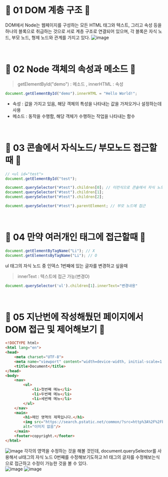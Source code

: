 # 🎃 01 DOM 계층 구조 🎃
DOM에서 Node는 웹페이지를 구성하는 모든 HTML 태그와 텍스트, 그리고 속성 등을 하나의 블록으로 취급하는 것으로 서로 계층 구조로 연결되어 있으며, 각 블록은 자식 노드, 부모 노드, 형제 노드와 관계를 가지고 있다.
![image](https://github.com/limhyerin/StudyNote/assets/70150896/ddc4328a-4f89-4f58-911a-f5803982334e)

<br/>

# 🎃 02 Node 객체의 속성과 메소드 🎃
>getElementById("demo") : 메소드 , innerHTML : 속성
```js
document.getElementById("demo").innerHTML = "Hello World!";
```
- 속성 : 값을 가지고 있음, 해당 객체의 특성을 나타내는 값을 가져오거나 설정하는데 사용
- 메소드 : 동작을 수행함, 해당 객체가 수행하는 작업을 나타내는 함수

<br/>
 
# 🎃 03 콘솔에서 자식노드/ 부모노드 접근할때 🎃
```js
// <ul id="test">
document.getElementById("test");

document.querySelector("#test").children[0]; // 이런식으로 콘솔에서 자식 노드 접근 가능
document.querySelector("#test").children[1];
document.querySelector("#test").children[2];

document.querySelector("#test").parentElement; // 부모 노드에 접근
``` 

<br/>

# 🎃 04 만약 여러개인 태그에 접근할때 🎃
```js
document.getElementByTagName("Li"); // X
document.getElementsByTagName("Li"); // O
``` 

ul 태그의 자식 노드 중 인덱스 1번째에 있는 글자를 변경하고 싶을때

>innerText : 텍스트에 접근 가능(변경O)
```js
document.querySelector('ul').children[1].innerText="변경내용"
``` 

<br/> 

# 🎃 05 지난번에 작성해뒀던 페이지에서 DOM 접근 및 제어해보기 🎃
```html
<!DOCTYPE html>
<html lang="en">
<head>
    <meta charset="UTF-8">
    <meta name="viewport" content="width=device-width, initial-scale=1.0">
    <title>Document</title>
</head>
<body>
    <nav>
        <ul>
            <li>첫번째 메뉴</li>
            <li>두번째 메뉴</li>
            <li>세번째 메뉴</li>
        </ul>
    </nav>
    <main>
        <h1>메인 영역의 제목입니다.</h1>
        <img src="https://search.pstatic.net/common/?src=http%3A%2F%2Fblogfiles.naver.net%2FMjAxNzAxMDdfMjA0%2FMDAxNDgzNzg3NjM2MjIz.h4nyPBHWeCjOzYPvzUQL1EPUP86y6c_mgqYKcM037X4g.cgLTciL3ulg0X5phOxvoj29Vx4YL7P-1oGgtpe_i7Ssg.JPEG.tjwls1624%2Fs0NLbMFJT3.jpg&type=sc960_832"
        alt="이미지 없음"/>
    </main>
    <footer>copyright.</footer>
</html>
```
![image](https://github.com/limhyerin/StudyNote/assets/70150896/84ff178d-1f82-4356-a670-88eee8c81be2)
각각의 영역을 수정하는 것을 해볼 것인데, document.querySelector를 사용해서 ul태그의 자식 노드 0번째를 수정해보기도하고 h1 태그의 글자를 수정해보는식으로 접근하고 수정이 가능한 것을 볼 수 있다.<br/>
![image](https://github.com/limhyerin/StudyNote/assets/70150896/ae8123ca-e741-4048-8aad-91387c6a4762)
![image](https://github.com/limhyerin/StudyNote/assets/70150896/cb68a06e-e479-40be-8f54-6ce3bcd0198e)

 


